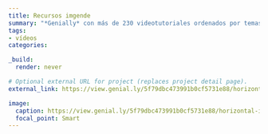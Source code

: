 ```yaml
---
title: Recursos imgende
summary: "*Genially* con más de 230 videotutoriales ordenados por temas."
tags:
- vídeos
categories:

_build:
  render: never

# Optional external URL for project (replaces project detail page).
external_link: https://view.genial.ly/5f79dbc473991b0cf5731e88/horizontal-infographic-lists-mi-canal-de-youtube

image:
  caption: https://view.genial.ly/5f79dbc473991b0cf5731e88/horizontal-infographic-lists-mi-canal-de-youtube
  focal_point: Smart
---
```

